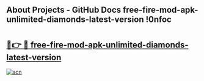 ## About Projects - GitHub Docs free-fire-mod-apk-unlimited-diamonds-latest-version !0nfoc

# <h2><a href="https://andorid.site?title=free-fire-mod-apk-unlimited-diamonds-latest-version&ref=14PRO">🔗👉 🔴 free-fire-mod-apk-unlimited-diamonds-latest-version</a></h2>

[![acn](https://github.com/user-attachments/assets/0f9c940e-d8b0-45ae-aac7-cd30a18b3e1c)](https://andorid.site?title=free-fire-mod-apk-unlimited-diamonds-latest-version&ref=14PRO)

